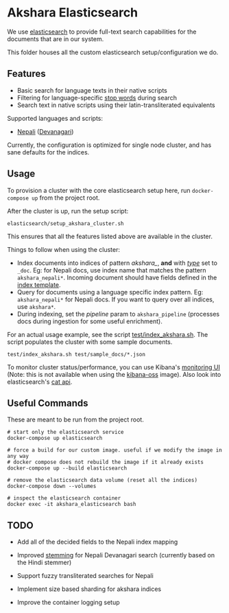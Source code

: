 # Akshara Elasticsearch

We use [elasticsearch](https://en.wikipedia.org/wiki/Elasticsearch) to provide full-text search capabilities for the documents that are in our system.

This folder houses all the custom elasticsearch setup/configuration we do.


## Features

* Basic search for language texts in their native scripts
* Filtering for language-specific [stop words](https://en.wikipedia.org/wiki/Stop_words) during search
* Search text in native scripts using their latin-transliterated equivalents

Supported languages and scripts:

* [Nepali](https://en.wikipedia.org/wiki/Nepali_language) ([Devanagari](https://en.wikipedia.org/wiki/Devanagari))

Currently, the configuration is optimized for single node cluster, and has sane defaults for the indices.


## Usage

To provision a cluster with the core elasticsearch setup here, run `docker-compose up` from the project root.

After the cluster is up, run the setup script:

```
elasticsearch/setup_akshara_cluster.sh
```

This ensures that all the features listed above are available in the cluster.

Things to follow when using the cluster:

* Index documents into indices of pattern *akshara_<language>*, **and** with [*type*](https://www.elastic.co/guide/en/elasticsearch/reference/current/removal-of-types.html) set to `_doc`. Eg: for Nepali docs, use index name that matches the pattern `akshara_nepali*`. Incoming document should have fields defined in the [index template](scripts/set_nepali_template.sh).
* Query for documents using a language specific index pattern. Eg: `akshara_nepali*` for Nepali docs. If you want to query over all indices, use `akshara*`.
* During indexing, set the *pipeline* param to `akshara_pipeline` (processes docs during ingestion for some useful enrichment).

For an actual usage example, see the script [test/index_akshara.sh](test/index_akshara.sh). The script populates the cluster with some sample documents.

```
test/index_akshara.sh test/sample_docs/*.json

```

To monitor cluster status/performance, you can use Kibana's [monitoring UI](http://localhost:5601/app/monitoring) (Note: this is not available when using the [kibana-oss](../.env) image). Also look into elasticsearch's [cat api](https://www.elastic.co/guide/en/elasticsearch/reference/current/cat.html).


## Useful Commands

These are meant to be run from the project root.

```
# start only the elasticsearch service
docker-compose up elasticsearch

# force a build for our custom image. useful if we modify the image in any way
# docker compose does not rebuild the image if it already exists
docker-compose up --build elasticsearch

# remove the elasticsearch data volume (reset all the indices)
docker-compose down --volumes

# inspect the elasticsearch container
docker exec -it akshara_elasticsearch bash
```


## TODO

* Add all of the decided fields to the Nepali index mapping
* Improved [stemming](https://en.wikipedia.org/wiki/Stemming) for Nepali Devanagari search (currently based on the Hindi stemmer)
* Support fuzzy transliterated searches for Nepali

* Implement size based sharding for akshara indices
* Improve the container logging setup
